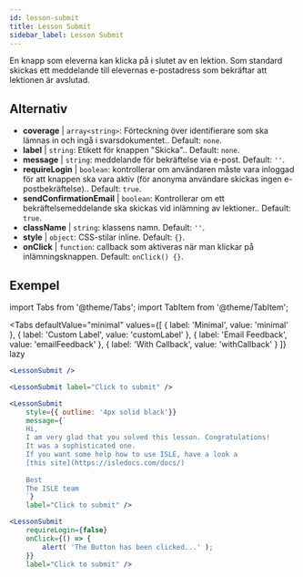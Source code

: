 ```yaml
---
id: lesson-submit 
title: Lesson Submit
sidebar_label: Lesson Submit
---
```


En knapp som eleverna kan klicka på i slutet av en lektion. Som standard skickas ett meddelande till elevernas e-postadress som bekräftar att lektionen är avslutad.

## Alternativ

* __coverage__ | `array<string>`: Förteckning över identifierare som ska lämnas in och ingå i svarsdokumentet.. Default: `none`.
* __label__ | `string`: Etikett för knappen "Skicka".. Default: `none`.
* __message__ | `string`: meddelande för bekräftelse via e-post. Default: `''`.
* __requireLogin__ | `boolean`: kontrollerar om användaren måste vara inloggad för att knappen ska vara aktiv (för anonyma användare skickas ingen e-postbekräftelse).. Default: `true`.
* __sendConfirmationEmail__ | `boolean`: Kontrollerar om ett bekräftelsemeddelande ska skickas vid inlämning av lektioner.. Default: `true`.
* __className__ | `string`: klassens namn. Default: `''`.
* __style__ | `object`: CSS-stilar inline. Default: `{}`.
* __onClick__ | `function`: callback som aktiveras när man klickar på inlämningsknappen. Default: `onClick() {}`.


## Exempel

import Tabs from '@theme/Tabs';
import TabItem from '@theme/TabItem';

<Tabs
    defaultValue="minimal"
    values={[
        { label: 'Minimal', value: 'minimal' },
        { label: 'Custom Label', value: 'customLabel' },
        { label: 'Email Feedback', value: 'emailFeedback' },
        { label: 'With Callback', value: 'withCallback' }
    ]}
    lazy
>
<TabItem value="minimal">

```jsx live
<LessonSubmit />
```

</TabItem>

<TabItem value="customLabel">

```jsx live
<LessonSubmit label="Click to submit" />
```

</TabItem>

<TabItem value="withEmail">

```jsx live
<LessonSubmit 
    style={{ outline: '4px solid black'}}
    message={`
    Hi,
    I am very glad that you solved this lesson. Congratulations! 
    It was a sophisticated one.
    If you want some help how to use ISLE, have a look a 
    [this site](https://isledocs.com/docs/)
    
    Best
    The ISLE team
    `}
    label="Click to submit" />
```
</TabItem>

<TabItem value="withCallback">

```jsx live
<LessonSubmit 
    requireLogin={false}
    onClick={() => {
        alert( 'The Button has been clicked...' );
    }}
    label="Click to submit" />
```
</TabItem>

</Tabs>
